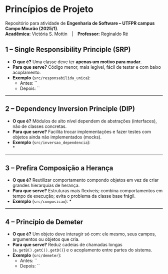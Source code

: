 # Princípios de Projeto

Repositório para atividade de **Engenharia de Software – UTFPR campus Campo Mourão (2025/1)**.  
**Acadêmica:** Victória S. Mottin | **Professor:** Reginaldo Ré

## 1 – Single Responsibility Principle (SRP)

* **O que é?** Uma classe deve ter **apenas um motivo para mudar**.  
* **Para que serve?** Código menor, mais legível, fácil de testar e com baixo acoplamento.  
* **Exemplo** (`src/responsabilida_unica`):  
  * Antes: `` 
  * Depois:  ``

---

## 2 – Dependency Inversion Principle (DIP)

* **O que é?** Módulos de alto nível dependem de abstrações (interfaces), não de classes concretas.  
* **Para que serve?** Facilita trocar implementações e fazer testes com objetos ainda não implementados (mocks).  
* **Exemplo** (`src/inversao_dependencia`):  
  * 

---

## 3 – Prefira Composição a Herança

* **O que é?** Reutilizar comportamento compondo objetos em vez de criar grandes hierarquias de herança.  
* **Para que serve?** Estruturas mais flexíveis; combina comportamentos em tempo de execução; evita o problema da classe base frágil.  
* **Exemplo** (`src/composicao`):
  *

---

## 4 – Princípio de Demeter

* **O que é?** Um objeto deve interagir só com: ele mesmo, seus campos, argumentos ou objetos que cria.  
* **Para que serve?** Reduz cadeias de chamadas longas (`a.getB().getC().getD()`) e o acoplamento entre partes do sistema.  
* **Exemplo** (`src/demeter`):  
  * Antes: ``
  * Depois: ``



